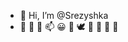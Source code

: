 - 👋 Hi, I’m @Srezyshka
- 👀 🌱 💞️ 📫 😀 🤗 🕊 🐛 🍋 💊 🔰

<!---
Srezyshka/Srezyshka is a ✨ special ✨ repository because its `README.md` (this file) appears on your GitHub profile.
You can click the Preview link to take a look at your changes.
--->
